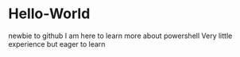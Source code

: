 # Hello-World
newbie to github
I am here to learn more about powershell
Very little experience but eager to learn
